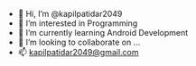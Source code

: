 - 👋 Hi, I’m @kapilpatidar2049
- 👀 I’m interested in Programming
- 🌱 I’m currently learning Android Development
- 💞️ I’m looking to collaborate on ...
- 📫 kapilpatidar2049@gmail.com

<!---
kapilpatidar2049/kapilpatidar2049 is a ✨ special ✨ repository because its `README.md` (this file) appears on your GitHub profile.
You can click the Preview link to take a look at your changes.
--->
